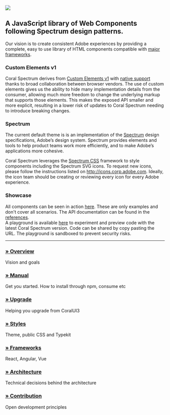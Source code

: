 <img class="logo" src="./manual/asset/logo.png">

## A JavaScript library of Web Components following Spectrum design patterns.

Our vision is to create consistent Adobe experiences by providing a complete, easy to use library of HTML components 
compatible with [major frameworks](https://custom-elements-everywhere.com/).

### Custom Elements v1

Coral Spectrum derives from [Custom Elements v1](https://html.spec.whatwg.org/multipage/custom-elements.html) with 
[native support](https://caniuse.com/#feat=custom-elementsv1) thanks to broad collaboration between browser vendors. 
The use of custom elements gives us the ability to hide many implementation details from the consumer, allowing much 
more freedom to change the underlying markup that supports those elements. 
This makes the exposed API smaller and more explicit, resulting in a lower risk of updates to Coral Spectrum needing to 
introduce breaking changes.

### Spectrum

The current default theme is is an implementation of the [Spectrum](http://spectrum.corp.adobe.com/) design 
specifications, Adobe’s design system. Spectrum provides elements and tools to help product teams work more 
efficiently, and to make Adobe’s applications more cohesive.
 
Coral Spectrum leverages the [Spectrum CSS](http://spectrum-css.corp.adobe.com/) framework to style 
components including the Spectrum SVG icons. 
To request new icons, please follow the instructions listed on http://icons.corp.adobe.com. Ideally, the icon team 
should be creating or reviewing every icon for every Adobe experience.

### Showcase

All components can be seen in action <a href="../examples" target="_blank">here</a>. These are only examples and 
don't cover all scenarios. The API documentation can be found in the <a href="./identifiers.html" target="_blank">references</a>.    
A playground is available <a href="../playground" target="_blank">here</a> to experiment and preview code with the latest Coral Spectrum version.
Code can be shared by copy pasting the URL. The playground is sandboxed to prevent security risks.

---

### [» Overview](./manual/overview.html)
Vision and goals
### [» Manual](./manual/manual.html)
Get you started. How to install through npm, consume etc
### [» Upgrade](./manual/upgrade.html)
Helping you upgrade from CoralUI3
### [» Styles](./manual/styles.html)
Theme, public CSS and Typekit
### [» Frameworks](./manual/frameworks.html)
React, Angular, Vue
### [» Architecture](./manual/architecture.html)
Technical decisions behind the architecture
### [» Contribution](./manual/contribution.html)
Open development principles
